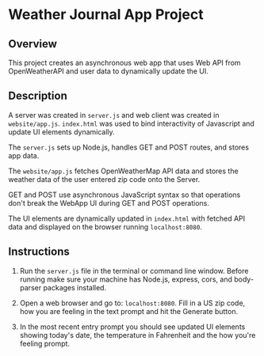 # Weather Journal App Project

## Overview
This project creates an asynchronous web app that uses Web API from OpenWeatherAPI and user data to dynamically update the UI.

## Description
A server was created in `server.js` and web client was created in `website/app.js`. `index.html` was used to bind interactivity of Javascript and update UI elements dynamically.

The `server.js` sets up Node.js, handles GET and POST routes, and stores app data.

The `website/app.js` fetches OpenWeatherMap API data and stores the weather data of the user entered zip code onto the Server.

GET and POST use asynchronous JavaScript syntax so that operations don't break the WebApp UI during GET and POST operations.

The UI elements are dynamically updated in `index.html` with fetched API data and displayed on the browser running `localhost:8080`.

## Instructions

1. Run the `server.js` file in the terminal or command line window. Before running make sure your machine has Node.js, express, cors, and body-parser packages installed.

1. Open a web browser and go to: `localhost:8080`. Fill in a US zip code, how you are feeling in the text prompt and hit the Generate button.

1. In the most recent entry prompt you should see updated UI elements showing today's date, the temperature in Fahrenheit and the how you're feeling prompt.